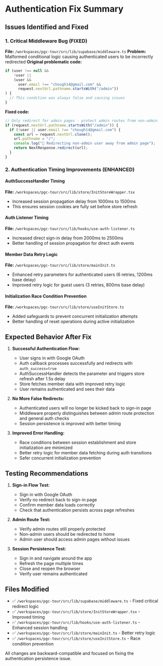# Authentication Fix Summary

## Issues Identified and Fixed

### 1. **Critical Middleware Bug (FIXED)**
**File:** `/workspaces/pgc-tour/src/lib/supabase/middleware.ts`
**Problem:** Malformed conditional logic causing authenticated users to be incorrectly redirected
**Original problematic code:**
```typescript
if (user !== null && 
    !user ||
    (user &&
      user.email !== "chough14@gmail.com" &&
      request.nextUrl.pathname.startsWith("/admin"))
) {
  // This condition was always false and causing issues
}
```

**Fixed code:**
```typescript
// Only redirect for admin pages - protect admin routes from non-admin users
if (request.nextUrl.pathname.startsWith("/admin")) {
  if (!user || user.email !== "chough14@gmail.com") {
    const url = request.nextUrl.clone();
    url.pathname = "/";
    console.log("🚫 Redirecting non-admin user away from admin page");
    return NextResponse.redirect(url);
  }
}
```

### 2. **Authentication Timing Improvements (ENHANCED)**

#### AuthSuccessHandler Timing
**File:** `/workspaces/pgc-tour/src/lib/store/InitStoreWrapper.tsx`
- Increased session propagation delay from 1000ms to 1500ms
- This ensures session cookies are fully set before store refresh

#### Auth Listener Timing
**File:** `/workspaces/pgc-tour/src/lib/hooks/use-auth-listener.ts`
- Increased direct sign-in delay from 2000ms to 2500ms
- Better handling of session propagation for direct auth events

#### Member Data Retry Logic
**File:** `/workspaces/pgc-tour/src/lib/store/mainInit.ts`
- Enhanced retry parameters for authenticated users (6 retries, 1200ms base delay)
- Improved retry logic for guest users (3 retries, 800ms base delay)

#### Initialization Race Condition Prevention
**File:** `/workspaces/pgc-tour/src/lib/store/useInitStore.ts`
- Added safeguards to prevent concurrent initialization attempts
- Better handling of reset operations during active initialization

## Expected Behavior After Fix

1. **Successful Authentication Flow:**
   - User signs in with Google OAuth
   - Auth callback processes successfully and redirects with `auth_success=true`
   - AuthSuccessHandler detects the parameter and triggers store refresh after 1.5s delay
   - Store fetches member data with improved retry logic
   - User remains authenticated and sees their data

2. **No More False Redirects:**
   - Authenticated users will no longer be kicked back to sign-in page
   - Middleware properly distinguishes between admin route protection and general auth checks
   - Session persistence is improved with better timing

3. **Improved Error Handling:**
   - Race conditions between session establishment and store initialization are minimized
   - Better retry logic for member data fetching during auth transitions
   - Safer concurrent initialization prevention

## Testing Recommendations

1. **Sign-in Flow Test:**
   - Sign in with Google OAuth
   - Verify no redirect back to sign-in page
   - Confirm member data loads correctly
   - Check that authentication persists across page refreshes

2. **Admin Route Test:**
   - Verify admin routes still properly protected
   - Non-admin users should be redirected to home
   - Admin user should access admin pages without issues

3. **Session Persistence Test:**
   - Sign in and navigate around the app
   - Refresh the page multiple times
   - Close and reopen the browser
   - Verify user remains authenticated

## Files Modified

- ✅ `/workspaces/pgc-tour/src/lib/supabase/middleware.ts` - Fixed critical redirect logic
- ✅ `/workspaces/pgc-tour/src/lib/store/InitStoreWrapper.tsx` - Improved timing
- ✅ `/workspaces/pgc-tour/src/lib/hooks/use-auth-listener.ts` - Enhanced session handling
- ✅ `/workspaces/pgc-tour/src/lib/store/mainInit.ts` - Better retry logic
- ✅ `/workspaces/pgc-tour/src/lib/store/useInitStore.ts` - Race condition prevention

All changes are backward-compatible and focused on fixing the authentication persistence issue.
